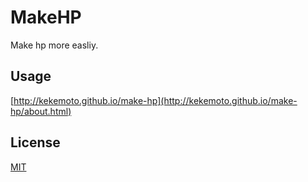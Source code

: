 # MakeHP
Make hp more easliy.

## Usage
[http://kekemoto.github.io/make-hp](http://kekemoto.github.io/make-hp/about.html)

## License
[MIT](./LICENSE)
